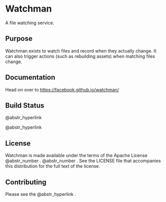 # Watchman

A file watching service.

## Purpose

Watchman exists to watch files and record when they actually change. It can also trigger actions (such as rebuilding assets) when matching files change.

## Documentation

Head on over to https://facebook.github.io/watchman/

## Build Status

@abstr_hyperlink 

@abstr_hyperlink 

## License

Watchman is made available under the terms of the Apache License @abstr_number . @abstr_number . See the LICENSE file that accompanies this distribution for the full text of the license.

## Contributing

Please see the @abstr_hyperlink .
